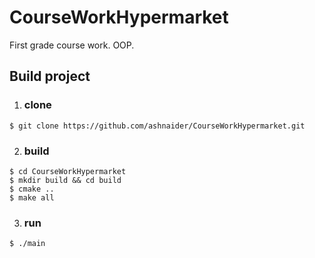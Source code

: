 # CourseWorkHypermarket
First grade course work. OOP.

## Build project
1. ### clone 
```
$ git clone https://github.com/ashnaider/CourseWorkHypermarket.git
```
2. ### build 
```
$ cd CourseWorkHypermarket
$ mkdir build && cd build
$ cmake ..
$ make all
```
3. ### run 
```
$ ./main
```

